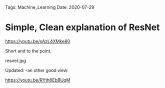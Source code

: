 Tags: Machine_Learning
Date: 2020-07-29
# Simple, Clean explanation of ResNet

https://youtu.be/sAzL4XMke80

Short and to the point.

resnet.jpg

Updated:
 -an other good view:


https://youtu.be/RYth6EbBUqM
